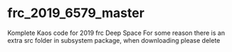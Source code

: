# frc_2019_6579_master
Komplete Kaos code for 2019 frc Deep Space
For some reason there is an extra src folder in subsystem package, when downloading please delete
